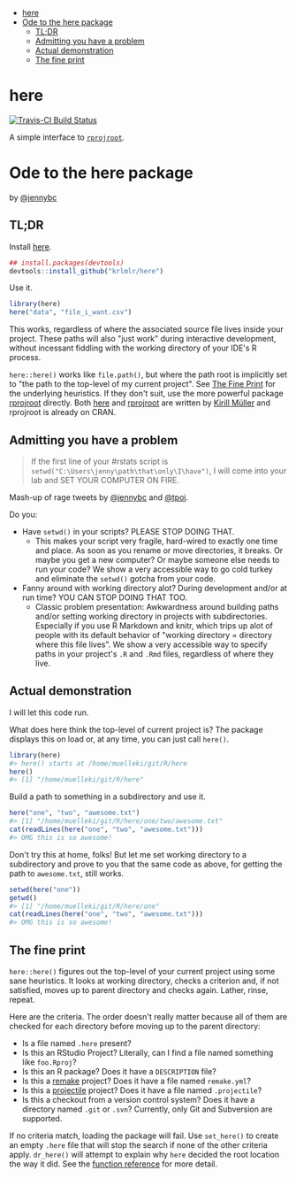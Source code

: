 
-   [here](#here)
-   [Ode to the here package](#ode-to-the-here-package)
    -   [TL;DR](#tldr)
    -   [Admitting you have a problem](#admitting-you-have-a-problem)
    -   [Actual demonstration](#actual-demonstration)
    -   [The fine print](#the-fine-print)

<!-- README.md is generated from README.Rmd. Please edit that file -->
here
====

[![Travis-CI Build Status](https://travis-ci.org/krlmlr/here.svg?branch=master)](https://travis-ci.org/krlmlr/here)

A simple interface to [`rprojroot`](https://github.com/krlmlr/rprojroot).

Ode to the here package
=======================

by [@jennybc](https://github.com/jennybc)

TL;DR
-----

Install [here](https://krlmlr.github.io/here/).

``` r
## install.packages(devtools)
devtools::install_github("krlmlr/here")
```

Use it.

``` r
library(here)
here("data", "file_i_want.csv")
```

This works, regardless of where the associated source file lives inside your project. These paths will also "just work" during interactive development, without incessant fiddling with the working directory of your IDE's R process.

`here::here()` works like `file.path()`, but where the path root is implicitly set to "the path to the top-level of my current project". See [The Fine Print](#the-fine-print) for the underlying heuristics. If they don't suit, use the more powerful package [rprojroot](https://krlmlr.github.io/rprojroot/) directly. Both [here](https://krlmlr.github.io/here/) and [rprojroot](https://krlmlr.github.io/rprojroot/) are written by [Kirill Müller](https://github.com/krlmlr) and rprojroot is already on CRAN.

Admitting you have a problem
----------------------------

> If the first line of your \#rstats script is `setwd("C:\Users\jenny\path\that\only\I\have")`, I will come into your lab and SET YOUR COMPUTER ON FIRE.

Mash-up of rage tweets by [@jennybc](https://twitter.com/JennyBryan/status/673240213313851393) and [@tpoi](https://twitter.com/tpoi/status/720340395901648897).

Do you:

-   Have `setwd()` in your scripts? PLEASE STOP DOING THAT.
    -   This makes your script very fragile, hard-wired to exactly one time and place. As soon as you rename or move directories, it breaks. Or maybe you get a new computer? Or maybe someone else needs to run your code? We show a very accessible way to go cold turkey and eliminate the `setwd()` gotcha from your code.
-   Fanny around with working directory alot? During development and/or at run time? YOU CAN STOP DOING THAT TOO.
    -   Classic problem presentation: Awkwardness around building paths and/or setting working directory in projects with subdirectories. Especially if you use R Markdown and knitr, which trips up alot of people with its default behavior of "working directory = directory where this file lives". We show a very accessible way to specify paths in your project's `.R` and `.Rmd` files, regardless of where they live.

Actual demonstration
--------------------

I will let this code run.

What does here think the top-level of current project is? The package displays this on load or, at any time, you can just call `here()`.

``` r
library(here)
#> here() starts at /home/muelleki/git/R/here
here()
#> [1] "/home/muelleki/git/R/here"
```

Build a path to something in a subdirectory and use it.

``` r
here("one", "two", "awesome.txt")
#> [1] "/home/muelleki/git/R/here/one/two/awesome.txt"
cat(readLines(here("one", "two", "awesome.txt")))
#> OMG this is so awesome!
```

Don't try this at home, folks! But let me set working directory to a subdirectory and prove to you that the same code as above, for getting the path to `awesome.txt`, still works.

``` r
setwd(here("one"))
getwd()
#> [1] "/home/muelleki/git/R/here/one"
cat(readLines(here("one", "two", "awesome.txt")))
#> OMG this is so awesome!
```

The fine print
--------------

`here::here()` figures out the top-level of your current project using some sane heuristics. It looks at working directory, checks a criterion and, if not satisfied, moves up to parent directory and checks again. Lather, rinse, repeat.

Here are the criteria. The order doesn't really matter because all of them are checked for each directory before moving up to the parent directory:

-   Is a file named `.here` present?
-   Is this an RStudio Project? Literally, can I find a file named something like `foo.Rproj`?
-   Is this an R package? Does it have a `DESCRIPTION` file?
-   Is this a [remake](https://github.com/richfitz/remake#readme) project? Does it have a file named `remake.yml`?
-   Is this a [projectile](http://projectile.readthedocs.io/en/latest/) project? Does it have a file named `.projectile`?
-   Is this a checkout from a version control system? Does it have a directory named `.git` or `.svn`? Currently, only Git and Subversion are supported.

If no criteria match, loading the package will fail. Use `set_here()` to create an empty `.here` file that will stop the search if none of the other criteria apply. `dr_here()` will attempt to explain why `here` decided the root location the way it did. See the [function reference](https://krlmlr.github.io/here/reference/here.html) for more detail.
